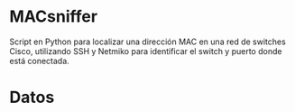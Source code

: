 # MACsniffer
Script en Python para localizar una dirección MAC en una red de switches Cisco, utilizando SSH y Netmiko para identificar el switch y puerto donde está conectada.

# Datos
